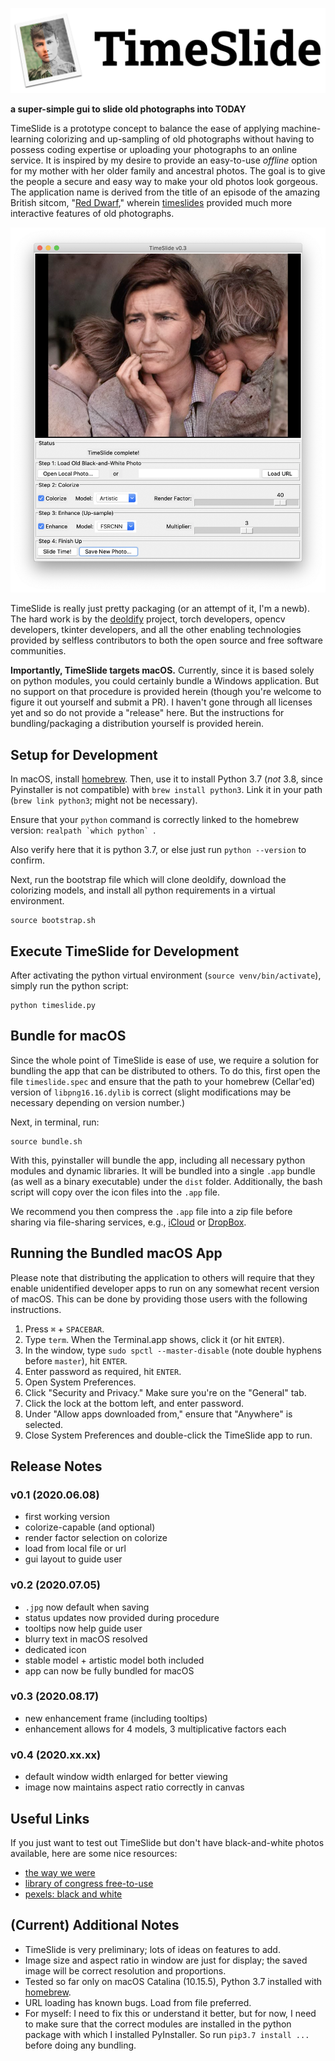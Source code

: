 ![TimeSlide](./imgs/logo.png)

__a super-simple gui to slide old photographs into TODAY__

TimeSlide is a prototype concept to balance the ease of applying machine-learning colorizing and up-sampling of old photographs without having to possess coding expertise or uploading your photographs to an online service. It is inspired by my desire to provide an easy-to-use *offline* option for my mother with her older family and ancestral photos. The goal is to give the people a secure and easy way to make your old photos look gorgeous. The application name is derived from the title of an episode of the amazing British sitcom, "[Red Dwarf](https://www.reddwarf.co.uk/news/index.cfm)," wherein [timeslides](https://en.wikipedia.org/wiki/Timeslides) provided much more interactive features of old photographs.

![TimeSlide Screenshot](./imgs/timeslide_screenshot.png)

TimeSlide is really just pretty packaging (or an attempt of it, I'm a newb). The hard work is by the [deoldify](https://github.com/jantic/DeOldify) project, torch developers, opencv developers, tkinter developers, and all the other enabling technologies provided by selfless contributors to both the open source and free software communities. 

__Importantly, TimeSlide targets macOS.__ Currently, since it is based solely on python modules, you could certainly bundle a Windows application. But no support on that procedure is provided herein (though you're welcome to figure it out yourself and submit a PR). I haven't gone through all licenses yet and so do not provide a "release" here. But the instructions for bundling/packaging a distribution yourself is provided herein.

## Setup for Development

In macOS, install [homebrew](https://brew.sh). Then, use it to install Python 3.7 (*not* 3.8, since Pyinstaller is not compatible) with `brew install python3`. Link it in your path (`brew link python3`; might not be necessary).

Ensure that your `python` command is correctly linked to the homebrew version:
``realpath `which python` ``.

Also verify here that it is python 3.7, or else just run `python --version` to confirm.

Next, run the bootstrap file which will clone deoldify, download the colorizing models, and install all python requirements in a virtual environment.
```
source bootstrap.sh
```

## Execute TimeSlide for Development

After activating the python virtual environment (`source venv/bin/activate`), simply run the python script:
```
python timeslide.py
```

## Bundle for macOS

Since the whole point of TimeSlide is ease of use, we require a solution for bundling the app that can be distributed to others. To do this, first open the file `timeslide.spec` and ensure that the path to your homebrew (Cellar'ed) version of `libpng16.16.dylib` is correct (slight modifications may be necessary depending on version number.) 

Next, in terminal, run:
```
source bundle.sh
```

With this, pyinstaller will bundle the app, including all necessary python modules and dynamic libraries. It will be bundled into a single `.app` bundle (as well as a binary executable) under the `dist` folder. Additionally, the bash script will copy over the icon files into the `.app` file.

We recommend you then compress the `.app` file into a zip file before sharing via file-sharing services, e.g., [iCloud](https://www.icloud.com) or [DropBox](https://www.dropbox.com).

## Running the Bundled macOS App

Please note that distributing the application to others will require that they enable unidentified developer apps to run on any somewhat recent version of macOS. This can be done by providing those users with the following instructions.

1. Press `⌘` + `SPACEBAR`.
2. Type `term`. When the Terminal.app shows, click it (or hit `ENTER`).
3. In the window, type `sudo spctl --master-disable` (note double hyphens before `master`), hit `ENTER`.
4. Enter password as required, hit `ENTER`.
5. Open System Preferences.
6. Click "Security and Privacy." Make sure you're on the "General" tab.
7. Click the lock at the bottom left, and enter password.
8. Under "Allow apps downloaded from," ensure that "Anywhere" is selected.
9. Close System Preferences and double-click the TimeSlide app to run.

## Release Notes

### v0.1 (2020.06.08)

- first working version
- colorize-capable (and optional)
- render factor selection on colorize
- load from local file or url
- gui layout to guide user

### v0.2 (2020.07.05)

- `.jpg` now default when saving
- status updates now provided during procedure
- tooltips now help guide user
- blurry text in macOS resolved
- dedicated icon
- stable model + artistic model both included
- app can now be fully bundled for macOS

### v0.3 (2020.08.17)
- new enhancement frame (including tooltips)
- enhancement allows for 4 models, 3 multiplicative factors each

### v0.4 (2020.xx.xx)
- default window width enlarged for better viewing
- image now maintains aspect ratio correctly in canvas

## Useful Links

If you just want to test out TimeSlide but don't have black-and-white photos available, here are some nice resources:

- [the way we were](https://www.reddit.com/r/TheWayWeWere/)
- [library of congress free-to-use](https://www.loc.gov/free-to-use/)
- [pexels: black and white](https://www.pexels.com/search/black%20and%20white/)

## (Current) Additional Notes

- TimeSlide is very preliminary; lots of ideas on features to add.
- Image size and aspect ratio in window are just for display; the saved image will be correct resolution and proportions.
- Tested so far only on macOS Catalina (10.15.5), Python 3.7 installed with [homebrew](https://brew.sh).
- URL loading has known bugs. Load from file preferred.
- For myself: I need to fix this or understand it better, but for now, I need to make sure that the correct modules are installed in the python package with which I installed PyInstaller. So run `pip3.7 install ...` before doing any bundling.